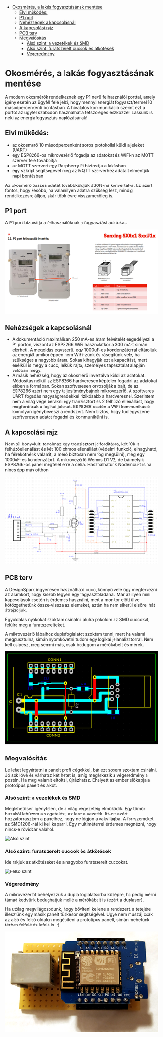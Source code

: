 - [Okosmérés, a lakás fogyasztásának mentése](#okosmérés-a-lakás-fogyasztásának-mentése)
  - [Elvi működés:](#elvi-működés)
  - [P1 port](#p1-port)
  - [Nehézségek a kapcsolásnál](#nehézségek-a-kapcsolásnál)
  - [A kapcsolási rajz](#a-kapcsolási-rajz)
  - [PCB terv](#pcb-terv)
  - [Megvalósítás](#megvalósítás)
    - [Alsó szint: a vezetékek és SMD](#alsó-szint-a-vezetékek-és-smd)
    - [Alsó szint: furatszerelt cuccok és átkötések](#alsó-szint-furatszerelt-cuccok-és-átkötések)
    - [Végeredmény](#végeredmény)

# Okosmérés, a lakás fogyasztásának mentése
A modern okosmérők rendelkeznek egy P1 nevű felhasználói porttal, amely igény esetén az ügyfél felé jelzi, hogy mennyi energiát fogyaszt/termel 10 másodpercenkénti bontásban. A hivatalos kommunikáció szerint ezt a portot az ügyfél szabadon használhatja tetszőleges eszközzel. Lássunk is neki az energiafogyasztás naplózásának!

## Elvi működés:

* az okosmérő 10 másodpercenként soros protokollal küldi a jeleket (UART)
* egy ESP8266-os mikrovezérlő fogadja az adatokat és WiFi-n az MQTT szerver felé továbbítja
* az MQTT szervert egy Raspberry Pi biztosítja a lakásban
* egy szkript segítségével meg az MQTT szerverhez adatait elmentjük napi bontásban

Az okosmérő összes adatát továbbküldjük JSON-ná konvertálva. Ez azért fontos, hogy később, ha valamilyen adatra szükség lesz, mindig rendelkezésre álljon, akár több évre visszamenőleg is.

## P1 port

 A P1 port biztosítja a felhasználóknak a fogyasztási adatokat.

![P1 port](documentation/p1_port.png)


## Nehézségek a kapcsolásnál

* A dokumentáció maximálisan 250 mA-es áram felvételét engedélyezi a P1 porton, viszont az ESP8266 WiFi használatkor a 300 mA-t simán elérheti. A megoldás egyszerű, egy 1000uF-es kondenzátorral eltároljuk az energiát amikor éppen nem WiFi-zünk és rásegítünk vele, ha szükséges a nagyobb áram. Sokan kihagyják ezt a kapacitást, mert enélkül is megy a cucc, lelkük rajta, személyes tapasztalat alapján valóban megy.
* A másik nehézség, hogy az okosmérő invertálva küldi az adatokat. Módosítás nélkül az ESP8266 hardveresen képtelen fogadni az adatokat ebben a formában. Sokan szoftveresen orvosolják a bajt, de az ESP8266 azért nem egy teljesítménybajnok mikrovezérlő. A szoftveres UART fogadás nagyságrendekkel rizikósabb a hardveresnél. Szerintem nem a világ vége berakni egy tranzisztort és 2 felhúzó ellenállást, hogy megfordítsuk a logikai jeleket. ESP8266 esetén a WiFi kommunikáció komolyan igénybeveszi a rendszert. Nem biztos, hogy tud egyszerre szoftveresen adatot fogadni és kommunikálni is.

## A kapcsolási rajz

Nem túl bonyolult: tartalmaz egy tranzisztort jelfordításra, két 10k-s felhúzóellenállást és két 100 ohmos ellenállást (védelmi funkció, elhagyható, ha félrekötnénk valamit, a mérő biztosan nem fog megsülni), meg egy 1000uF-es kondenzátort. A mikrovezérlő Wemos D1 V2, de bármelyik ESP8266-os panel megfelel erre a célra. Használhatunk Nodemcu-t is ha nincs épp más otthon.

![Kapcsolási rajz](documentation/smartmeter_sch.png)

## PCB terv

A DesignSpark ingyenesen használható cucc, könnyű vele úgy megtervezni az áramkört, hogy kisebb legyen egy fagyasztóládánál. Már az ilyen mini kapcsolások esetén is érdemes használni, mert a monitor előtt ülve kötözgethetünk össze-vissza az elemeket, aztán ha nem sikerül elsőre, hát átrajzoljuk.

Egyoldalas nyákokat szoktam csinálni, alulra pakolom az SMD cuccokat, felülre meg a furatszerelteket.

A mikrovezérlő lábaihoz duplafoglalatot szoktam tenni, mert ha valami megpusztulna, simán nyomkövetni tudom egy logikai jelanalizátorral. Nem kell csipesz, meg semmi más, csak bedugom a mérőkábelt és mérek.

![PCB](documentation/smartmeter_pcb.png)

## Megvalósítás

Le lehet legyártatni a panelt profi cégekkel, bár ezt sosem szoktam csinálni. Jó sok lóvé és várhatsz két hetet is, amíg megérkezik a végeredmény a postán. Ha meg valamit eltoltál, újrázhatsz. Ehelyett az ember előkapja a prototípus panelt és alkot.

### Alsó szint: a vezetékek és SMD

Meglehetősen igénytelen, de a világ végezetéig elműködik. Egy tömör huzalról lehúzom a szigetelést, az lesz a vezeték. Itt-ott azért hozzáforrasztom a panelhez, hogy ne lógjon a vakvilágba. A forrszemeket az SMD1206-nál ki kell kaparni. Egy multiméterrel érdemes megnézni, hogy nincs-e rövidzár valahol.

![Alsó szint](documentation/prototype3.png)

### Alsó szint: furatszerelt cuccok és átkötések

Ide rakjuk az átkötéseket és a nagyobb furatszerelt cuccokat.

![Felső szint](documentation/prototype2.png)

### Végeredmény

A mikrovezérlőt behelyezzük a dupla foglalatsorba középre, ha pedig mérni támad kedvünk bedughatjuk mellé a mérőkábelt is (ezért a duplasor).

Ha utólag megvilágosodunk, hogy bővíteni kellene a rendszert, a tetejére illesztünk egy másik panelt tüskesor segítségével. Ugye nem muszáj csak az alsó és felső oldalon megépíteni a prototípus panelt, simán mehetünk térben felfelé és lefelé is. :)

![Végeredmény](documentation/prototype1.png)
